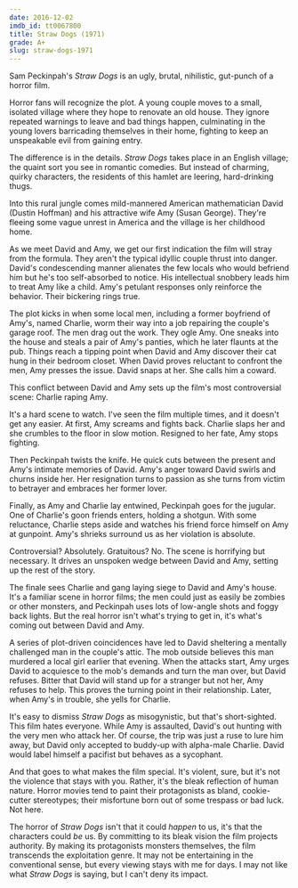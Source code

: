 ```yaml
---
date: 2016-12-02
imdb_id: tt0067800
title: Straw Dogs (1971)
grade: A+
slug: straw-dogs-1971
---
```


Sam Peckinpah's _Straw Dogs_ is an ugly, brutal, nihilistic, gut-punch of a horror film.

Horror fans will recognize the plot. A young couple moves to a small, isolated village where they hope to renovate an old house. They ignore repeated warnings to leave and bad things happen, culminating in the young lovers barricading themselves in their home, fighting to keep an unspeakable evil from gaining entry.

The difference is in the details. _Straw Dogs_ takes place in an English village; the quaint sort you see in romantic comedies. But instead of charming, quirky characters, the residents of this hamlet are leering, hard-drinking thugs.

Into this rural jungle comes mild-mannered American mathematician David (Dustin Hoffman) and his attractive wife Amy (Susan George). They're fleeing some vague unrest in America and the village is her childhood home.

As we meet David and Amy, we get our first indication the film will stray from the formula. They aren't the typical idyllic couple thrust into danger. David's condescending manner alienates the few locals who would befriend him but he's too self-absorbed to notice. His intellectual snobbery leads him to treat Amy like a child. Amy's petulant responses only reinforce the behavior. Their bickering rings true.

The plot kicks in when some local men, including a former boyfriend of Amy's, named Charlie, worm their way into a job repairing the couple's garage roof. The men drag out the work. They ogle Amy. One sneaks into the house and steals a pair of Amy's panties, which he later flaunts at the pub. Things reach a tipping point when David and Amy discover their cat hung in their bedroom closet. When David proves reluctant to confront the men, Amy presses the issue. David snaps at her. She calls him a coward.

This conflict between David and Amy sets up the film's most controversial scene: Charlie raping Amy.

It's a hard scene to watch. I've seen the film multiple times, and it doesn't get any easier. At first, Amy screams and fights back. Charlie slaps her and she crumbles to the floor in slow motion. Resigned to her fate, Amy stops fighting.

Then Peckinpah twists the knife. He quick cuts between the present and Amy's intimate memories of David. Amy's anger toward David swirls and churns inside her. Her resignation turns to passion as she turns from victim to betrayer and embraces her former lover.

Finally, as Amy and Charlie lay entwined, Peckinpah goes for the jugular. One of Charlie's goon friends enters, holding a shotgun. With some reluctance, Charlie steps aside and watches his friend force himself on Amy at gunpoint. Amy's shrieks surround us as her violation is absolute.

Controversial? Absolutely. Gratuitous? No. The scene is horrifying but necessary. It drives an unspoken wedge between David and Amy, setting up the rest of the story.

The finale sees Charlie and gang laying siege to David and Amy's house. It's a familiar scene in horror films; the men could just as easily be zombies or other monsters, and Peckinpah uses lots of low-angle shots and foggy back lights. But the real horror isn't what's trying to get in, it's what's coming out between David and Amy.

A series of plot-driven coincidences have led to David sheltering a mentally challenged man in the couple's attic. The mob outside believes this man murdered a local girl earlier that evening. When the attacks start, Amy urges David to acquiesce to the mob's demands and turn the man over, but David refuses. Bitter that David will stand up for a stranger but not her, Amy refuses to help. This proves the turning point in their relationship. Later, when Amy's in trouble, she yells for Charlie.

It's easy to dismiss _Straw Dogs_ as misogynistic, but that's short-sighted. This film hates everyone. While Amy is assaulted, David's out hunting with the very men who attack her. Of course, the trip was just a ruse to lure him away, but David only accepted to buddy-up with alpha-male Charlie. David would label himself a pacifist but behaves as a sycophant.

And that goes to what makes the film special. It's violent, sure, but it's not the violence that stays with you. Rather, it's the bleak reflection of human nature. Horror movies tend to paint their protagonists as bland, cookie-cutter stereotypes; their misfortune born out of some trespass or bad luck. Not here.

The horror of _Straw Dogs_ isn't that it could _happen_ to us, it's that the characters could _be_ us. By committing to its bleak vision the film projects authority. By making its protagonists monsters themselves, the film transcends the exploitation genre. It may not be entertaining in the conventional sense, but every viewing stays with me for days. I may not like what _Straw Dogs_ is saying, but I can't deny its impact.
